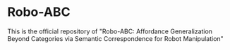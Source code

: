 # Robo-ABC
This is the official repository of "Robo-ABC: Affordance Generalization Beyond Categories via Semantic Correspondence for Robot Manipulation"
